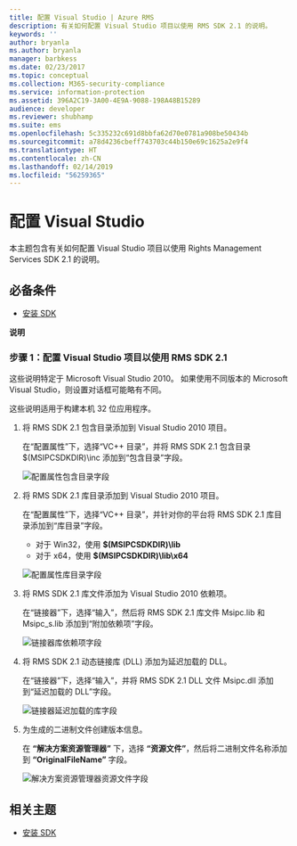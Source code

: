 ```yaml
---
title: 配置 Visual Studio | Azure RMS
description: 有关如何配置 Visual Studio 项目以使用 RMS SDK 2.1 的说明。
keywords: ''
author: bryanla
ms.author: bryanla
manager: barbkess
ms.date: 02/23/2017
ms.topic: conceptual
ms.collection: M365-security-compliance
ms.service: information-protection
ms.assetid: 396A2C19-3A00-4E9A-9088-198A48B15289
audience: developer
ms.reviewer: shubhamp
ms.suite: ems
ms.openlocfilehash: 5c335232c691d8bbfa62d70e0781a908be50434b
ms.sourcegitcommit: a78d4236cbeff743703c44b150e69c1625a2e9f4
ms.translationtype: HT
ms.contentlocale: zh-CN
ms.lasthandoff: 02/14/2019
ms.locfileid: "56259365"
---
```

# <a name="configure-visual-studio"></a>配置 Visual Studio

本主题包含有关如何配置 Visual Studio 项目以使用 Rights Management Services SDK 2.1 的说明。

## <a name="prerequisites"></a>必备条件

-   [安装 SDK](install-the-rms-sdk.md)

**说明**

### <a name="step-1-configure-a-visual-studio-project-to-use-rmssdk21"></a>步骤 1：配置 Visual Studio 项目以使用 RMS SDK 2.1

这些说明特定于 Microsoft Visual Studio 2010。 如果使用不同版本的 Microsoft Visual Studio，则设置对话框可能略有不同。

这些说明适用于构建本机 32 位应用程序。

1.  将 RMS SDK 2.1 包含目录添加到 Visual Studio 2010 项目。

    在“配置属性”下，选择“VC++ 目录”，并将 RMS SDK 2.1 包含目录 $(MSIPCSDKDIR)\\inc 添加到“包含目录”字段。

    ![配置属性包含目录字段](../media/include_directories.png)

2.  将 RMS SDK 2.1 库目录添加到 Visual Studio 2010 项目。

    在“配置属性”下，选择“VC++ 目录”，并针对你的平台将 RMS SDK 2.1 库目录添加到“库目录”字段。

    -   对于 Win32，使用 **$(MSIPCSDKDIR)\\lib**
    -   对于 x64，使用 **$(MSIPCSDKDIR)\\lib\\x64**

    ![配置属性库目录字段](../media/library_directories.png)

3.  将 RMS SDK 2.1 库文件添加为 Visual Studio 2010 依赖项。

    在“链接器”下，选择“输入”，然后将 RMS SDK 2.1 库文件 Msipc.lib 和 Msipc\_s.lib 添加到“附加依赖项”字段。

    ![链接器库依赖项字段](../media/additional_dependencies.png)

4.  将 RMS SDK 2.1 动态链接库 (DLL) 添加为延迟加载的 DLL。

    在“链接器”下，选择“输入”，并将 RMS SDK 2.1 DLL 文件 Msipc.dll 添加到“延迟加载的 DLL”字段。

    ![链接器延迟加载的库字段](../media/delay_loaded.png)

5.  为生成的二进制文件创建版本信息。

    在 **“解决方案资源管理器”** 下，选择 **“资源文件”**，然后将二进制文件名称添加到 **“OriginalFileName”** 字段。

    ![解决方案资源管理器资源文件字段](../media/original_file_name.png)

## <a name="related-topics"></a>相关主题

* [安装 SDK](install-the-rms-sdk.md)
